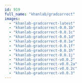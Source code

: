 ```yaml
---
id: 919
full_name: "khanlab/gradcorrect"
images: 
  - "khanlab-gradcorrect-latest"
  - "khanlab-gradcorrect-0.0.1b"
  - "khanlab-gradcorrect-0.0.1c"
  - "khanlab-gradcorrect-0.0.1d"
  - "khanlab-gradcorrect-0.0.1e"
  - "khanlab-gradcorrect-0.0.1f"
  - "khanlab-gradcorrect-0.0.1h"
  - "khanlab-gradcorrect-0.0.1j"
  - "khanlab-gradcorrect-v0.0.2"
  - "khanlab-gradcorrect-v0.0.2a"
  - "khanlab-gradcorrect-v0.0.2c"
  - "khanlab-gradcorrect-v0.0.3"
---
```

